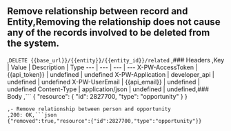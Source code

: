 ## Remove relationship between record and Entity,Removing the relationship does not cause any of the records involved to be deleted from the system.
,```DELETE {{base_url}}/{{entity}}/{{entity_id}}/related```
,### Headers
,Key | Value | Description | Type
--- | --- | --- | ---
X-PW-AccessToken | {{api_token}} | undefined | undefined
X-PW-Application | developer_api | undefined | undefined
X-PW-UserEmail | {{api_email}} | undefined | undefined
Content-Type | application/json | undefined | undefined,### Body
,```
{
  "resource": {
    "id": 2827700,
    "type": "opportunity"
  }
}
```,### Example Responses
,- Remove relationship between person and opportunity
,200: OK,```json
{"removed":true,"resource":{"id":2827700,"type":"opportunity"}}
```